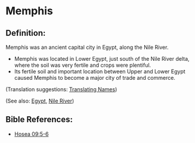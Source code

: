 # Memphis #

## Definition: ##

Memphis was an ancient capital city in Egypt, along the Nile River.

* Memphis was located in Lower Egypt, just south of the Nile River delta, where the soil was very fertile and crops were plentiful.
* Its fertile soil and important location between Upper and Lower Egypt caused Memphis to become a major city of trade and commerce.

(Translation suggestions: [Translating Names](en/ta-vol1/translate/man/translate-names))

(See also: [Egypt](../other/egypt.md), [Nile River](../other/nileriver.md))

## Bible References: ##

* [Hosea 09:5-6](en/tn/hos/help/09/05)